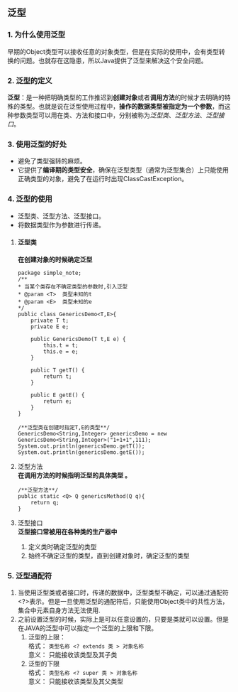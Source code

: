## 泛型

### 1. 为什么使用泛型
早期的Object类型可以接收任意的对象类型，但是在实际的使用中，会有类型转换的问题。也就存在这隐患，所以Java提供了泛型来解决这个安全问题。

### 2. 泛型的定义
**泛型**：是一种把明确类型的工作推迟到**创建对象**或者**调用方法**的时候才去明确的特殊的类型。也就是说在泛型使用过程中，**操作的数据类型被指定为一个参数**，而这种参数类型可以用在类、方法和接口中，分别被称为*泛型类*、*泛型方法*、*泛型接口*。

### 3. 使用泛型的好处
- 避免了类型强转的麻烦。
- 它提供了**编译期的类型安全**，确保在泛型类型（通常为泛型集合）上只能使用正确类型的对象，避免了在运行时出现ClassCastException。

### 4. 泛型的使用
- 泛型类、泛型方法、泛型接口。
- 将数据类型作为参数进行传递。

 1. #### 泛型类
    **在创建对象的时候确定泛型**
    ```
    package simple_note;
    /**
    * 当某个类存在不确定类型的参数时,引入泛型
    * @param <T>  类型未知的t
    * @param <E>  类型未知的e
    */
    public class GenericsDemo<T,E>{
        private T t;
        private E e;

        public GenericsDemo(T t,E e) {
            this.t = t;
            this.e = e;
        }

        public T getT() {
            return t;
        }

        public E getE() {
            return e;
        }
    }
    ```
    ```
    /**泛型类在创建时指定T,E的类型**/
    GenericsDemo<String,Integer> genericsDemo = new GenericsDemo<String,Integer>("1+1+1",111);
    System.out.println(genericsDemo.getT());
    System.out.println(genericsDemo.getE());
    ```

 2. 泛型方法  
    **在调用方法的时候指明泛型的具体类型 。**
    ```
    /**泛型方法**/
    public static <Q> Q genericsMethod(Q q){
        return q;
    }
    ```
1. 泛型接口  
    **泛型接口常被用在各种类的生产器中**  
    1. 定义类时确定泛型的类型
    2. 始终不确定泛型的类型，直到创建对象时，确定泛型的类型

### 5. 泛型通配符
1. 当使用泛型类或者接口时，传递的数据中，泛型类型不确定，可以通过通配符<?>表示。但是一旦使用泛型的通配符后，只能使用Object类中的共性方法，集合中元素自身方法无法使用.
2. 之前设置泛型的时候，实际上是可以任意设置的，只要是类就可以设置。但是在JAVA的泛型中可以指定一个泛型的上限和下限。  
    1. 泛型的上限：  
        格式： ``类型名称 <? extends 类 > 对象名称``  
        意义： 只能接收该类型及其子类
    2. 泛型的下限  
        格式： ``类型名称 <? super 类 > 对象名称``  
        意义： 只能接收该类型及其父类型


